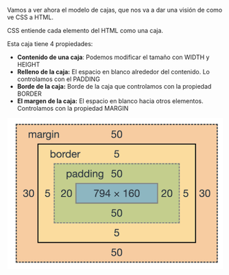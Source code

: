 Vamos a ver ahora el modelo de cajas, que nos va a dar una visión de como ve CSS a HTML. 

CSS entiende cada elemento del HTML como una caja.

Esta caja tiene 4 propiedades:

- **Contenido de una caja**: Podemos modificar el tamaño con WIDTH y HEIGHT
- **Relleno de la caja:** El espacio en blanco alrededor del contenido. Lo controlamos con el PADDING
- **Borde de la caja:** Borde de la caja que controlamos con la propiedad BORDER
- **El margen de la caja:** El espacio en blanco hacia otros elementos. Controlamos con la propiedad MARGIN

![Modelo de cajas](recursos/ModeloCajas.jpg)
